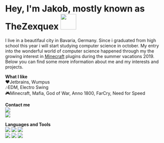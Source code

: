 
<h1>Hey, I'm Jakob, mostly known as TheZexquex <img width="50px" src="https://cdn.discordapp.com/emojis/552223735139139594.gif?v=1"></h1>

I live in a beautifaul city in Bavaria, Germany. Since i graduated from high school this year i will start studying computer science in october. 
My entry into the wonderful world of computer science happened through my the growing interest in [Minecraft](https://minecraft.net) plugins during the summer vacations 2019.
Below you can find some more information about me and my interests and projects.

**What I like**<br>
❤Jetbrains, Wumpus<br>
🎶EDM, Electro Swing<br>
🎮Minecraft, Mafia, God of War, Anno 1800, FarCry, Need for Speed<br>

**Contact me**<br>
[<img src="https://img.shields.io/badge/thezexquex-%235865F2?style=for-the-badge&logo=discord&logoColor=white&color=5865F2&labelColor=5865F2">][discord]<br>
[<img src="https://img.shields.io/badge/TheZexquex-%235865F2?style=for-the-badge&logo=twitter&logoColor=white&color=1d9bf0&labelColor=1d9bf0">][twitter]<br>

**Languages and Tools**<br>
<img src="https://img.shields.io/badge/Java-%235865F2?style=for-the-badge&logo=java&logoColor=white&color=d92b2d&labelColor=d92b2d"> 
<img src="https://img.shields.io/badge/Gradle-white?style=for-the-badge&logo=gradle&logoColor=white&labelColor=%2302303A&color=%2302303A">
<img src="https://img.shields.io/badge/IntelliJ-white?style=for-the-badge&logo=IntelliJ%20IDEA&logoColor=white&labelColor=f62e5b&color=f62e5b">
<br>
<img src="https://img.shields.io/badge/HTML5-%235865F2?style=for-the-badge&logo=html5&logoColor=white&color=dd4a23&labelColor=dd4a23"> 
<img src="https://img.shields.io/badge/CSS3-%235865F2?style=for-the-badge&logo=css3&logoColor=white&color=254bdd&labelColor=254bdd">
<img src="https://img.shields.io/badge/Nuxt-white?style=for-the-badge&logo=nuxt.js&logoColor=white&labelColor=0c0c0d&color=0c0c0d"><br>



[discord]: https://discord.com/users/490523031274389504
[twitter]: https://twitter.com/TheZexquex
  

